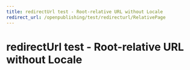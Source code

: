 ```yaml
---
title: redirectUrl test - Root-relative URL without Locale
redirect_url: /openpublishing/test/redirecturl/RelativePage
---
```



# redirectUrl test - Root-relative URL without Locale

 
